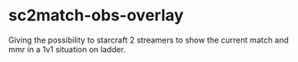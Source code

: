# sc2match-obs-overlay
Giving the possibility to starcraft 2 streamers to show the current match and mmr in a 1v1 situation on ladder.
